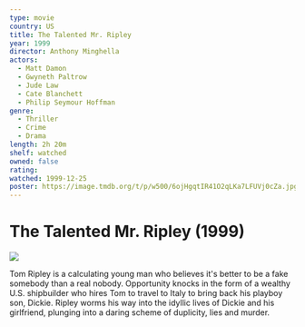 ```yaml
---
type: movie
country: US
title: The Talented Mr. Ripley
year: 1999
director: Anthony Minghella
actors:
  - Matt Damon
  - Gwyneth Paltrow
  - Jude Law
  - Cate Blanchett
  - Philip Seymour Hoffman
genre:
  - Thriller
  - Crime
  - Drama
length: 2h 20m
shelf: watched
owned: false
rating:
watched: 1999-12-25
poster: https://image.tmdb.org/t/p/w500/6ojHgqtIR41O2qLKa7LFUVj0cZa.jpg
---
```


# The Talented Mr. Ripley (1999)

![](https://image.tmdb.org/t/p/w500/6ojHgqtIR41O2qLKa7LFUVj0cZa.jpg)

Tom Ripley is a calculating young man who believes it's better to be a fake somebody than a real nobody. Opportunity knocks in the form of a wealthy U.S. shipbuilder who hires Tom to travel to Italy to bring back his playboy son, Dickie. Ripley worms his way into the idyllic lives of Dickie and his girlfriend, plunging into a daring scheme of duplicity, lies and murder.
